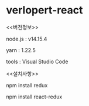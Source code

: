 # verlopert-react

<<버전정보>>

node.js  : v14.15.4

yarn  : 1.22.5

tools : Visual Studio Code 


<<설치사항>>

npm install redux

npm install react-redux 



